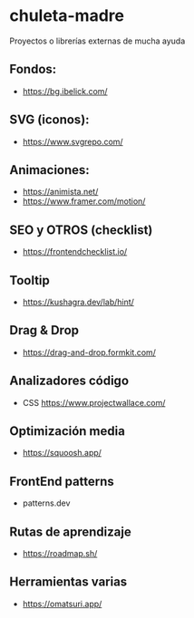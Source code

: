 # chuleta-madre
Proyectos o librerías externas de mucha ayuda
## Fondos:
- https://bg.ibelick.com/
## SVG (iconos):
- https://www.svgrepo.com/
## Animaciones:
- https://animista.net/
- https://www.framer.com/motion/
## SEO y OTROS (checklist)
- https://frontendchecklist.io/
## Tooltip
- https://kushagra.dev/lab/hint/
## Drag & Drop
- https://drag-and-drop.formkit.com/
## Analizadores código
- CSS https://www.projectwallace.com/
## Optimización media
- https://squoosh.app/
## FrontEnd patterns
- patterns․dev
## Rutas de aprendizaje
- https://roadmap.sh/
## Herramientas varias
- https://omatsuri.app/

